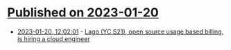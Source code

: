 # [Published on 2023-01-20](index.md)

* [2023-01-20, 12:02:01](https://news.ycombinator.com/item?id=34451887) - [Lago (YC S21), open source usage based billing, is hiring a cloud engineer](https://www.ycombinator.com/companies/lago/jobs/kDbtSIO-cloud-engineer)
